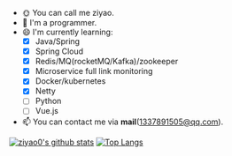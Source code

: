 - 🌞 You can call me ziyao.
- 🔭 I'm a programmer.
- 😄 I'm currently learning:
  - [x] Java/Spring
  - [x] Spring Cloud
  - [x] Redis/MQ(rocketMQ/Kafka)/zookeeper
  - [x] Microservice full link monitoring
  - [x] Docker/kubernetes
  - [x] Netty
  - [ ] Python
  - [ ] Vue.js
      
- 📫 You can contact me via **mail**(1337891505@qq.com).


[![ziyao0's github stats](https://github-readme-stats.vercel.app/api?username=ziyao0&hide_title=true)](https://github.com/anuraghazra/github-readme-stats)
[![Top Langs](https://github-readme-stats.vercel.app/api/top-langs/?username=ziyao0&layout=compact)](https://github.com/anuraghazra/github-readme-stats)
